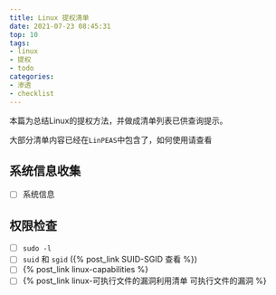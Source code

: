 ```yaml
---
title: Linux 提权清单
date: 2021-07-23 08:45:31
top: 10
tags:
- linux
- 提权
- todo
categories:
- 渗透
- checklist
---
```


本篇为总结Linux的提权方法，并做成清单列表已供查询提示。

大部分清单内容已经在`LinPEAS`中包含了，如何使用请查看[](!linpeas-使用)

## 系统信息收集

- [ ] 系统信息

## 权限检查

- [ ] `sudo -l`
- [ ] `suid` 和 `sgid` ({% post_link SUID-SGID 查看 %})
- [ ] {% post_link linux-capabilities %}
- [ ] {% post_link linux-可执行文件的漏洞利用清单 可执行文件的漏洞 %}